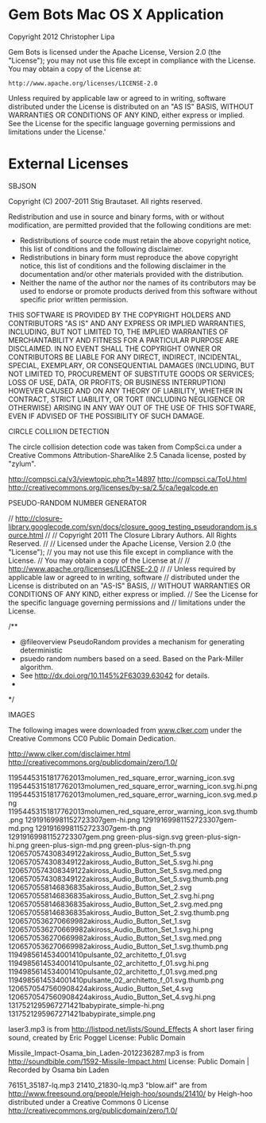Gem Bots Mac OS X Application
===============================
Copyright 2012 Christopher Lipa

Gem Bots is licensed under the Apache License, Version 2.0 (the 
"License"); you may not use this file except in compliance with 
the License. You may obtain a copy of the License at:

    http://www.apache.org/licenses/LICENSE-2.0

Unless required by applicable law or agreed to in writing, software
distributed under the License is distributed on an "AS IS" BASIS,
WITHOUT WARRANTIES OR CONDITIONS OF ANY KIND, either express or implied.
See the License for the specific language governing permissions and
limitations under the License.'




External Licenses
==================


SBJSON

Copyright (C) 2007-2011 Stig Brautaset. All rights reserved.

Redistribution and use in source and binary forms, with or without
modification, are permitted provided that the following conditions are met:

* Redistributions of source code must retain the above copyright notice, this
  list of conditions and the following disclaimer.
* Redistributions in binary form must reproduce the above copyright notice,
  this list of conditions and the following disclaimer in the documentation
  and/or other materials provided with the distribution.
* Neither the name of the author nor the names of its contributors may be used
  to endorse or promote products derived from this software without specific
  prior written permission.

THIS SOFTWARE IS PROVIDED BY THE COPYRIGHT HOLDERS AND CONTRIBUTORS "AS IS"
AND ANY EXPRESS OR IMPLIED WARRANTIES, INCLUDING, BUT NOT LIMITED TO, THE
IMPLIED WARRANTIES OF MERCHANTABILITY AND FITNESS FOR A PARTICULAR PURPOSE ARE
DISCLAIMED. IN NO EVENT SHALL THE COPYRIGHT OWNER OR CONTRIBUTORS BE LIABLE
FOR ANY DIRECT, INDIRECT, INCIDENTAL, SPECIAL, EXEMPLARY, OR CONSEQUENTIAL
DAMAGES (INCLUDING, BUT NOT LIMITED TO, PROCUREMENT OF SUBSTITUTE GOODS OR
SERVICES; LOSS OF USE, DATA, OR PROFITS; OR BUSINESS INTERRUPTION) HOWEVER
CAUSED AND ON ANY THEORY OF LIABILITY, WHETHER IN CONTRACT, STRICT LIABILITY,
OR TORT (INCLUDING NEGLIGENCE OR OTHERWISE) ARISING IN ANY WAY OUT OF THE USE
OF THIS SOFTWARE, EVEN IF ADVISED OF THE POSSIBILITY OF SUCH DAMAGE.



CIRCLE COLLIION DETECTION

The circle collision detection code was taken from CompSci.ca under 
a Creative Commons Attribution-ShareAlike 2.5 Canada license, posted
by "zylum".

http://compsci.ca/v3/viewtopic.php?t=14897
http://compsci.ca/ToU.html
http://creativecommons.org/licenses/by-sa/2.5/ca/legalcode.en


PSEUDO-RANDOM NUMBER GENERATOR

// http://closure-library.googlecode.com/svn/docs/closure_goog_testing_pseudorandom.js.source.html
//
// Copyright 2011 The Closure Library Authors. All Rights Reserved.
//
// Licensed under the Apache License, Version 2.0 (the "License");
// you may not use this file except in compliance with the License.
// You may obtain a copy of the License at
//
//      http://www.apache.org/licenses/LICENSE-2.0
//
// Unless required by applicable law or agreed to in writing, software
// distributed under the License is distributed on an "AS-IS" BASIS,
// WITHOUT WARRANTIES OR CONDITIONS OF ANY KIND, either express or implied.
// See the License for the specific language governing permissions and
// limitations under the License.

/**
 * @fileoverview PseudoRandom provides a mechanism for generating deterministic
 * psuedo random numbers based on a seed. Based on the Park-Miller algorithm.
 * See http://dx.doi.org/10.1145%2F63039.63042 for details.
 *
 */


IMAGES

The following images were downloaded from www.clker.com under the Creative 
Commons CC0 Public Domain Dedication.

http://www.clker.com/disclaimer.html
http://creativecommons.org/publicdomain/zero/1.0/

11954453151817762013molumen_red_square_error_warning_icon.svg
11954453151817762013molumen_red_square_error_warning_icon.svg.hi.png
11954453151817762013molumen_red_square_error_warning_icon.svg.med.png
11954453151817762013molumen_red_square_error_warning_icon.svg.thumb.png
12919169981152723307gem-hi.png
12919169981152723307gem-md.png
12919169981152723307gem-th.png
12919169981152723307gem.png
green-plus-sign.svg
green-plus-sign-hi.png
green-plus-sign-md.png
green-plus-sign-th.png
1206570574308349122akiross_Audio_Button_Set_5.svg
1206570574308349122akiross_Audio_Button_Set_5.svg.hi.png
1206570574308349122akiross_Audio_Button_Set_5.svg.med.png
1206570574308349122akiross_Audio_Button_Set_5.svg.thumb.png
1206570558146836835akiross_Audio_Button_Set_2.svg
1206570558146836835akiross_Audio_Button_Set_2.svg.hi.png
1206570558146836835akiross_Audio_Button_Set_2.svg.med.png
1206570558146836835akiross_Audio_Button_Set_2.svg.thumb.png
1206570536270669982akiross_Audio_Button_Set_1.svg
1206570536270669982akiross_Audio_Button_Set_1.svg.hi.png
1206570536270669982akiross_Audio_Button_Set_1.svg.med.png
1206570536270669982akiross_Audio_Button_Set_1.svg.thumb.png
1194985614534001410pulsante_02_architetto_f_01.svg
1194985614534001410pulsante_02_architetto_f_01.svg.hi.png
1194985614534001410pulsante_02_architetto_f_01.svg.med.png
1194985614534001410pulsante_02_architetto_f_01.svg.thumb.png
1206570547560908424akiross_Audio_Button_Set_4.svg
1206570547560908424akiross_Audio_Button_Set_4.svg.hi.png
1317521295967271421babypirate_simple-hi.png
1317521295967271421babypirate_simple.png

laser3.mp3 is from http://listpod.net/lists/Sound_Effects
A short laser firing sound, created by Eric Poggel 
License: Public Domain


Missile_Impact-Osama_bin_Laden-2012236287.mp3 is from
http://soundbible.com/1592-Missile-Impact.html
License: Public Domain | Recorded by Osama bin Laden

76151_35187-lq.mp3
21410_21830-lq.mp3 "blow.aif"
are from http://www.freesound.org/people/Heigh-hoo/sounds/21410/
by Heigh-hoo distributed under a Creative Commons 0 License
http://creativecommons.org/publicdomain/zero/1.0/